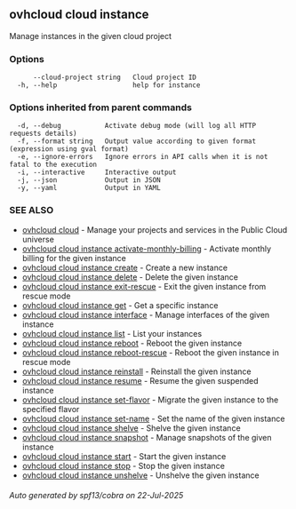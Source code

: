 ## ovhcloud cloud instance

Manage instances in the given cloud project

### Options

```
      --cloud-project string   Cloud project ID
  -h, --help                   help for instance
```

### Options inherited from parent commands

```
  -d, --debug           Activate debug mode (will log all HTTP requests details)
  -f, --format string   Output value according to given format (expression using gval format)
  -e, --ignore-errors   Ignore errors in API calls when it is not fatal to the execution
  -i, --interactive     Interactive output
  -j, --json            Output in JSON
  -y, --yaml            Output in YAML
```

### SEE ALSO

* [ovhcloud cloud](ovhcloud_cloud.md)	 - Manage your projects and services in the Public Cloud universe
* [ovhcloud cloud instance activate-monthly-billing](ovhcloud_cloud_instance_activate-monthly-billing.md)	 - Activate monthly billing for the given instance
* [ovhcloud cloud instance create](ovhcloud_cloud_instance_create.md)	 - Create a new instance
* [ovhcloud cloud instance delete](ovhcloud_cloud_instance_delete.md)	 - Delete the given instance
* [ovhcloud cloud instance exit-rescue](ovhcloud_cloud_instance_exit-rescue.md)	 - Exit the given instance from rescue mode
* [ovhcloud cloud instance get](ovhcloud_cloud_instance_get.md)	 - Get a specific instance
* [ovhcloud cloud instance interface](ovhcloud_cloud_instance_interface.md)	 - Manage interfaces of the given instance
* [ovhcloud cloud instance list](ovhcloud_cloud_instance_list.md)	 - List your instances
* [ovhcloud cloud instance reboot](ovhcloud_cloud_instance_reboot.md)	 - Reboot the given instance
* [ovhcloud cloud instance reboot-rescue](ovhcloud_cloud_instance_reboot-rescue.md)	 - Reboot the given instance in rescue mode
* [ovhcloud cloud instance reinstall](ovhcloud_cloud_instance_reinstall.md)	 - Reinstall the given instance
* [ovhcloud cloud instance resume](ovhcloud_cloud_instance_resume.md)	 - Resume the given suspended instance
* [ovhcloud cloud instance set-flavor](ovhcloud_cloud_instance_set-flavor.md)	 - Migrate the given instance to the specified flavor
* [ovhcloud cloud instance set-name](ovhcloud_cloud_instance_set-name.md)	 - Set the name of the given instance
* [ovhcloud cloud instance shelve](ovhcloud_cloud_instance_shelve.md)	 - Shelve the given instance
* [ovhcloud cloud instance snapshot](ovhcloud_cloud_instance_snapshot.md)	 - Manage snapshots of the given instance
* [ovhcloud cloud instance start](ovhcloud_cloud_instance_start.md)	 - Start the given instance
* [ovhcloud cloud instance stop](ovhcloud_cloud_instance_stop.md)	 - Stop the given instance
* [ovhcloud cloud instance unshelve](ovhcloud_cloud_instance_unshelve.md)	 - Unshelve the given instance

###### Auto generated by spf13/cobra on 22-Jul-2025
